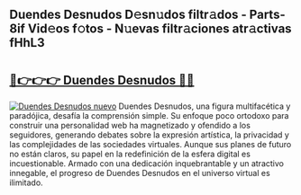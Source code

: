 ## Duendes Desnudos D𝚎sn𝚞dos filtr𝚊dos - Parts-8if Vid𝚎os f𝚘tos - N𝚞evas filtr𝚊ciones atr𝚊ctivas fHhL3

# <h2><a href="http://mb35x8b.tromn.icu/?c=Duendes+Desnudos">🔗👉👉👉 Duendes Desnudos 🔗🔗</a></h2>

[![Duendes Desnudos nuevo](https://i.imgur.com/pEAQMta.gif)](http://mb35x8b.tromn.icu/?c=Duendes+Desnudos)
Duendes Desnudos, una figura multifacética y paradójica, desafía la comprensión simple. Su enfoque poco ortodoxo para construir una personalidad web ha magnetizado y ofendido a los seguidores, generando debates sobre la expresión artística, la privacidad y las complejidades de las sociedades virtuales. Aunque sus planes de futuro no están claros, su papel en la redefinición de la esfera digital es incuestionable. Armado con una dedicación inquebrantable y un atractivo innegable, el progreso de Duendes Desnudos en el universo virtual es ilimitado.
